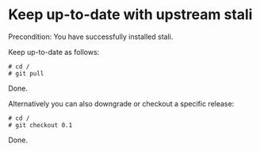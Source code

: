 Keep up-to-date with upstream stali
===================================

Precondition: You have successfully installed stali.

Keep up-to-date as follows:

	# cd /
	# git pull

Done.

Alternatively you can also downgrade or checkout a specific release:

	# cd /
	# git checkout 0.1

Done.
